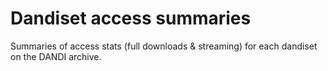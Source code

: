 # Dandiset access summaries

Summaries of access stats (full downloads &amp; streaming) for each dandiset on the DANDI archive.
